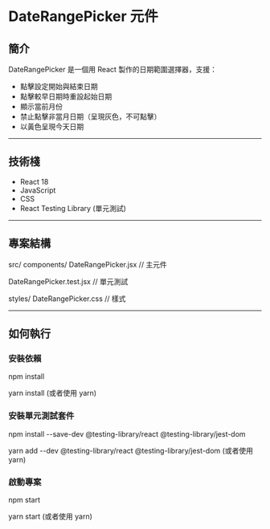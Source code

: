 # DateRangePicker 元件

## 簡介
DateRangePicker 是一個用 React 製作的日期範圍選擇器，支援：
- 點擊設定開始與結束日期
- 點擊較早日期時重設起始日期
- 顯示當前月份
- 禁止點擊非當月日期（呈現灰色，不可點擊）
- 以黃色呈現今天日期

---

## 技術棧
- React 18
- JavaScript
- CSS
- React Testing Library (單元測試)

---

## 專案結構

src/ components/ DateRangePicker.jsx // 主元件 

DateRangePicker.test.jsx // 單元測試 

styles/ DateRangePicker.css // 樣式

---

## 如何執行

### 安裝依賴

npm install

yarn install (或者使用 yarn)

### 安裝單元測試套件
npm install --save-dev @testing-library/react @testing-library/jest-dom

yarn add --dev @testing-library/react @testing-library/jest-dom (或者使用 yarn)

### 啟動專案
npm start

yarn start (或者使用 yarn)